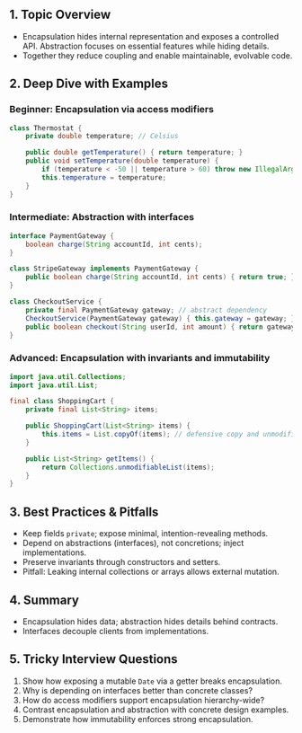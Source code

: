 ## 1. Topic Overview

- Encapsulation hides internal representation and exposes a controlled API. Abstraction focuses on essential features while hiding details.
- Together they reduce coupling and enable maintainable, evolvable code.

## 2. Deep Dive with Examples

### Beginner: Encapsulation via access modifiers

```java
class Thermostat {
    private double temperature; // Celsius

    public double getTemperature() { return temperature; }
    public void setTemperature(double temperature) {
        if (temperature < -50 || temperature > 60) throw new IllegalArgumentException("Range");
        this.temperature = temperature;
    }
}
```

### Intermediate: Abstraction with interfaces

```java
interface PaymentGateway {
    boolean charge(String accountId, int cents);
}

class StripeGateway implements PaymentGateway {
    public boolean charge(String accountId, int cents) { return true; }
}

class CheckoutService {
    private final PaymentGateway gateway; // abstract dependency
    CheckoutService(PaymentGateway gateway) { this.gateway = gateway; }
    public boolean checkout(String userId, int amount) { return gateway.charge(userId, amount); }
}
```

### Advanced: Encapsulation with invariants and immutability

```java
import java.util.Collections;
import java.util.List;

final class ShoppingCart {
    private final List<String> items;

    public ShoppingCart(List<String> items) {
        this.items = List.copyOf(items); // defensive copy and unmodifiable
    }

    public List<String> getItems() {
        return Collections.unmodifiableList(items);
    }
}
```

## 3. Best Practices & Pitfalls

- Keep fields `private`; expose minimal, intention-revealing methods.
- Depend on abstractions (interfaces), not concretions; inject implementations.
- Preserve invariants through constructors and setters.
- Pitfall: Leaking internal collections or arrays allows external mutation.

## 4. Summary

- Encapsulation hides data; abstraction hides details behind contracts.
- Interfaces decouple clients from implementations.

## 5. Tricky Interview Questions

1. Show how exposing a mutable `Date` via a getter breaks encapsulation.
2. Why is depending on interfaces better than concrete classes?
3. How do access modifiers support encapsulation hierarchy-wide?
4. Contrast encapsulation and abstraction with concrete design examples.
5. Demonstrate how immutability enforces strong encapsulation.
